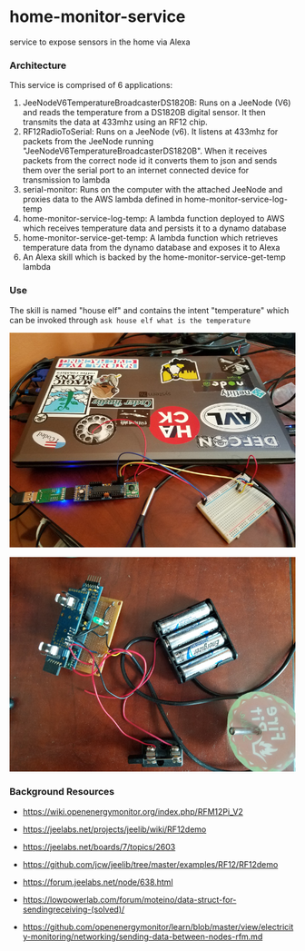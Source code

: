 # home-monitor-service
service to expose sensors in the home via Alexa

### Architecture
This service is comprised of 6 applications:
1. JeeNodeV6TemperatureBroadcasterDS1820B: Runs on a JeeNode (V6) and reads the temperature from a DS1820B digital sensor. It then transmits the data at 433mhz using an RF12 chip.
2. RF12RadioToSerial: Runs on a JeeNode (v6). It listens at 433mhz for packets from the JeeNode running "JeeNodeV6TemperatureBroadcasterDS1820B". When it receives packets from the correct node id it converts them to json and sends them over the serial port to an internet connected device for transmission to lambda
3. serial-monitor: Runs on the computer with the attached JeeNode and proxies data to the AWS lambda defined in home-monitor-service-log-temp
4. home-monitor-service-log-temp: A lambda function deployed to AWS which receives temperature data and persists it to a dynamo database
5. home-monitor-service-get-temp: A lambda function which retrieves temperature data from the dynamo database and exposes it to Alexa
6. An Alexa skill which is backed by the home-monitor-service-get-temp lambda

### Use
The skill is named "house elf" and contains the intent "temperature" which can be invoked through `ask house elf what is the temperature`

![image of sensors](https://github.com/chriswininger/home-monitor-service/blob/master/assets/images/sensor_img1.jpg?raw=true)

![image of sensors](https://github.com/chriswininger/home-monitor-service/blob/master/assets/images/sensor_img2.jpg?raw=true)

### Background Resources
* https://wiki.openenergymonitor.org/index.php/RFM12Pi_V2

* https://jeelabs.net/projects/jeelib/wiki/RF12demo

* https://jeelabs.net/boards/7/topics/2603

* https://github.com/jcw/jeelib/tree/master/examples/RF12/RF12demo

* https://forum.jeelabs.net/node/638.html

* https://lowpowerlab.com/forum/moteino/data-struct-for-sendingreceiving-(solved)/

* https://github.com/openenergymonitor/learn/blob/master/view/electricity-monitoring/networking/sending-data-between-nodes-rfm.md
 
